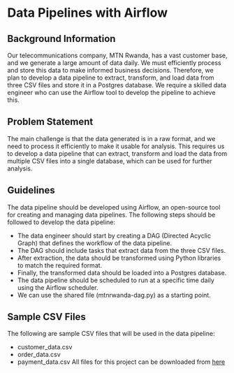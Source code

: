 # Data Pipelines with Airflow
## Background Information
Our telecommunications company, MTN Rwanda, has a vast customer base, and we generate a
large amount of data daily. We must efficiently process and store this data to make informed
business decisions. Therefore, we plan to develop a data pipeline to extract, transform, and load
data from three CSV files and store it in a Postgres database. We require a skilled data
engineer who can use the Airflow tool to develop the pipeline to achieve this.
## Problem Statement
The main challenge is that the data generated is in a raw format, and we need to process it
efficiently to make it usable for analysis. This requires us to develop a data pipeline that can
extract, transform and load the data from multiple CSV files into a single database, which can
be used for further analysis.
## Guidelines
The data pipeline should be developed using Airflow, an open-source tool for creating and
managing data pipelines. The following steps should be followed to develop the data pipeline:
* The data engineer should start by creating a DAG (Directed Acyclic Graph) that defines
the workflow of the data pipeline.
* The DAG should include tasks that extract data from the three CSV files.
* After extraction, the data should be transformed using Python libraries to match the
required format.
* Finally, the transformed data should be loaded into a Postgres database.
* The data pipeline should be scheduled to run at a specific time daily using the Airflow
scheduler.
* We can use the shared file (mtnrwanda-dag.py) as a starting point.
## Sample CSV Files
The following are sample CSV files that will be used in the data pipeline:
* customer_data.csv
* order_data.csv
* payment_data.csv
All files for this project can be downloaded from [here](https://archive.org/download/airflow/airflow.zip)
